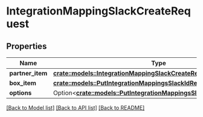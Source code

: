 # IntegrationMappingSlackCreateRequest

## Properties

Name | Type | Description | Notes
------------ | ------------- | ------------- | -------------
**partner_item** | [**crate::models::IntegrationMappingSlackCreateRequestPartnerItem**](IntegrationMappingSlackCreateRequest_partner_item.md) |  | 
**box_item** | [**crate::models::PutIntegrationMappingsSlackIdRequestBoxItem**](put_integration_mappings_slack_id_request_box_item.md) |  | 
**options** | Option<[**crate::models::PutIntegrationMappingsSlackIdRequestOptions**](put_integration_mappings_slack_id_request_options.md)> |  | [optional]

[[Back to Model list]](../README.md#documentation-for-models) [[Back to API list]](../README.md#documentation-for-api-endpoints) [[Back to README]](../README.md)


